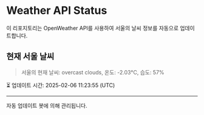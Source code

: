 
# Weather API Status

이 리포지토리는 OpenWeather API를 사용하여 서울의 날씨 정보를 자동으로 업데이트합니다.

## 현재 서울 날씨
> 서울의 현재 날씨: overcast clouds, 온도: -2.03°C, 습도: 57%

⏳ 업데이트 시간: 2025-02-06 11:23:55 (UTC)

---
자동 업데이트 봇에 의해 관리됩니다.
